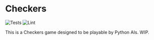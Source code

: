 # Checkers

![Tests](https://github.com/tcbegley/checkers/workflows/Tests/badge.svg) ![Lint](https://github.com/tcbegley/checkers/workflows/Lint/badge.svg)

This is a Checkers game designed to be playable by Python AIs. WIP.
